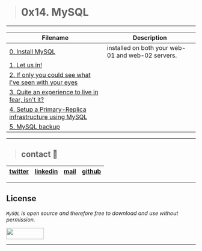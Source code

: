 > # 0x14. MySQL
---
| **Filename** | **Description** |
|---|---|
| [0. Install MySQL](./) | installed on both your web-01 and web-02 servers.  |
| [1. Let us in!](./) |   |
| [2. If only you could see what I've seen with your eyes](./) |   |
| [3. Quite an experience to live in fear, isn't it?](./) |   |
| [4. Setup a Primary-Replica infrastructure using MySQL](./) |   |
| [5. MySQL backup](./) |   |

---
> ## contact 💬

| [twitter](https://twitter.com/RICARDO1470) | [linkedin](https://www.linkedin.com/in/ricardo-alfonso-camayo/) | [mail](1466@holbertonschool.com) | [github](https://github.com/ricardo1470/README/blob/master/README.md) |
|---|---|---|---|

---

## License
*`MySQL` is open source and therefore free to download and use without permission.*

<a href="url"><img src="https://www.holbertonschool.com/holberton-logo.png" align="middle" width="100" height="30"></a>

---
